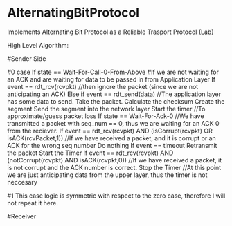 # AlternatingBitProtocol
Implements Alternating Bit Protocol as a Reliable Trasport Protocol (Lab)



High Level Algorithm:

#Sender Side

#0 case
If state == Wait-For-Call-0-From-Above #If we are not waiting for an ACK and are waiting for data to be passed in from Application Layer
   If event == rdt_rcv(rcvpkt) //then ignore the packet (since we are not anticipating an ACK)
   Else if event == rdt_send(data) //The application layer has some data to send.
       Take the packet.
       Calculate the checksum
       Create the segment
       Send the segment into the network layer
       Start the timer //To approximate/guess packet loss 
If state == Wait-For-Ack-0 //We have transmitted a packet with seq_num == 0, thus we are waiting for an ACK 0 from the reciever.
    If event == rdt_rcv(rcvpkt) AND (isCorrupt(rcvpkt) OR isACK(rcvPacket,1)) //If we have received a packet, and it is corrupt or an ACK for the wrong seq number
        Do nothing
    If event == timeout
        Retransmit the packet
        Start the Timer
    If event == rdt_rcv(rcvpkt) AND (notCorrupt(rcvpkt) AND isACK(rcvpkt,0)) //If we have received a packet, it is not corrupt and the ACK number is correct.
        Stop the Timer //At this point we are just anticipating data from the upper layer, thus the timer is not neccesary

#1
This case logic is symmetric with respect to the zero case, therefore I will not repeat it here.

#Receiver        

